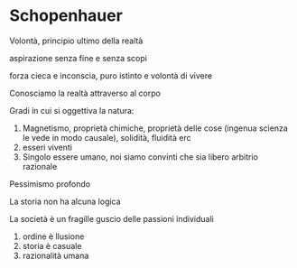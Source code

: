 # Schopenhauer

Volontà, principio ultimo della realtà

aspirazione senza fine e senza scopi

forza cieca e inconscia, puro istinto e volontà di vivere

Conosciamo la realtà attraverso al corpo

Gradi in cui si oggettiva la natura:

1. Magnetismo, proprietà chimiche, proprietà delle cose (ingenua scienza le vede in modo causale), solidità, fluidità erc
2. esseri viventi
3. Singolo essere umano, noi siamo convinti che sia libero arbitrio razionale


Pessimismo profondo


La storia non ha alcuna logica


La società è un fragille guscio delle passioni individuali


1. ordine è llusione
2. storia è casuale
3. razionalità umana
<!--stackedit_data:
eyJoaXN0b3J5IjpbLTE4MjE1NDEyNzIsMzc3NDcyMjM0XX0=
-->